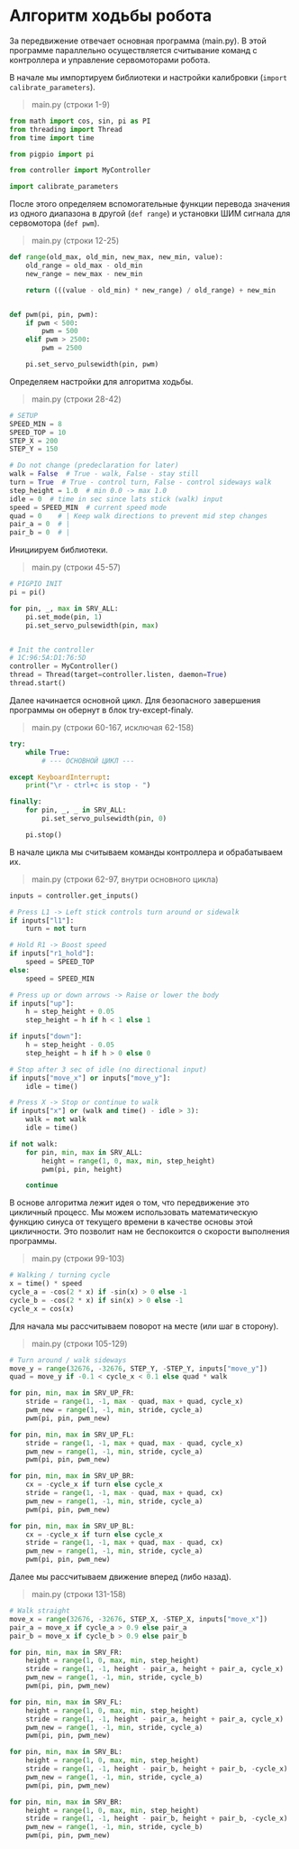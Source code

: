 # Алгоритм ходьбы робота

За передвижение отвечает основная программа (main.py). В этой программе параллельно осуществляется считывание команд с контроллера и управление сервомоторами робота.

В начале мы импортируем библиотеки и настройки калибровки (`import calibrate_parameters`).

> main.py (строки 1-9)

``` python
from math import cos, sin, pi as PI
from threading import Thread
from time import time

from pigpio import pi

from controller import MyController

import calibrate_parameters
```

После этого определяем вспомогательные функции перевода значения из одного диапазона в другой (`def range`) и установки ШИМ сигнала для сервомотора (`def pwm`).

> main.py (строки 12-25)

``` python
def range(old_max, old_min, new_max, new_min, value):
    old_range = old_max - old_min
    new_range = new_max - new_min

    return (((value - old_min) * new_range) / old_range) + new_min


def pwm(pi, pin, pwm):
    if pwm < 500:
        pwm = 500
    elif pwm > 2500:
        pwm = 2500

    pi.set_servo_pulsewidth(pin, pwm)
```

Определяем настройки для алгоритма ходьбы.

> main.py (строки 28-42)

``` python
# SETUP
SPEED_MIN = 8
SPEED_TOP = 10
STEP_X = 200
STEP_Y = 150

# Do not change (predeclaration for later)
walk = False  # True - walk, False - stay still
turn = True  # True - control turn, False - control sideways walk
step_height = 1.0  # min 0.0 -> max 1.0
idle = 0  # time in sec since lats stick (walk) input
speed = SPEED_MIN  # current speed mode
quad = 0    # | Keep walk directions to prevent mid step changes
pair_a = 0  # |
pair_b = 0  # |
```

Инициируем библиотеки.

> main.py (строки 45-57)

``` python
# PIGPIO INIT
pi = pi()

for pin, _, max in SRV_ALL:
    pi.set_mode(pin, 1)
    pi.set_servo_pulsewidth(pin, max)


# Init the controller
# 1C:96:5A:D1:76:5D
controller = MyController()
thread = Thread(target=controller.listen, daemon=True)
thread.start()
```

Далее начинается основной цикл. Для безопасного завершения программы он обернут в блок try-except-finaly.

> main.py (строки 60-167, исключая 62-158)

``` python
try:
    while True:
		# --- ОСНОВНОЙ ЦИКЛ ---

except KeyboardInterrupt:
    print("\r - ctrl+c is stop - ")

finally:
    for pin, _, _ in SRV_ALL:
        pi.set_servo_pulsewidth(pin, 0)

    pi.stop()
```

В начале цикла мы считываем команды контроллера и обрабатываем их.

> main.py (строки 62-97, внутри основного цикла)

``` python
inputs = controller.get_inputs()

# Press L1 -> Left stick controls turn around or sidewalk
if inputs["l1"]:
    turn = not turn

# Hold R1 -> Boost speed
if inputs["r1_hold"]:
    speed = SPEED_TOP
else:
    speed = SPEED_MIN

# Press up or down arrows -> Raise or lower the body
if inputs["up"]:
    h = step_height + 0.05
    step_height = h if h < 1 else 1

if inputs["down"]:
    h = step_height - 0.05
    step_height = h if h > 0 else 0

# Stop after 3 sec of idle (no directional input)
if inputs["move_x"] or inputs["move_y"]:
    idle = time()

# Press X -> Stop or continue to walk
if inputs["x"] or (walk and time() - idle > 3):
    walk = not walk
    idle = time()

if not walk:
    for pin, min, max in SRV_ALL:
        height = range(1, 0, max, min, step_height)
        pwm(pi, pin, height)

    continue
```

В основе алгоритма лежит идея о том, что передвижение это цикличный процесс. Мы можем использовать математическую функцию синуса от текущего времени в качестве основы этой цикличности. Это позволит нам не беспокоится о скорости выполнения программы. 

> main.py (строки 99-103)

``` python
# Walking / turning cycle
x = time() * speed
cycle_a = -cos(2 * x) if -sin(x) > 0 else -1
cycle_b = -cos(2 * x) if sin(x) > 0 else -1
cycle_x = cos(x)
```

Для начала мы рассчитываем поворот на месте (или шаг в сторону).

> main.py (строки 105-129)

``` python
# Turn around / walk sideways
move_y = range(32676, -32676, STEP_Y, -STEP_Y, inputs["move_y"])
quad = move_y if -0.1 < cycle_x < 0.1 else quad * walk

for pin, min, max in SRV_UP_FR:
    stride = range(1, -1, max - quad, max + quad, cycle_x)
    pwm_new = range(1, -1, min, stride, cycle_a)
    pwm(pi, pin, pwm_new)

for pin, min, max in SRV_UP_FL:
    stride = range(1, -1, max + quad, max - quad, cycle_x)
    pwm_new = range(1, -1, min, stride, cycle_a)
    pwm(pi, pin, pwm_new)

for pin, min, max in SRV_UP_BR:
    cx = -cycle_x if turn else cycle_x
    stride = range(1, -1, max - quad, max + quad, cx)
    pwm_new = range(1, -1, min, stride, cycle_a)
    pwm(pi, pin, pwm_new)

for pin, min, max in SRV_UP_BL:
    cx = -cycle_x if turn else cycle_x
    stride = range(1, -1, max + quad, max - quad, cx)
    pwm_new = range(1, -1, min, stride, cycle_a)
    pwm(pi, pin, pwm_new)
```

Далее мы рассчитываем движение вперед (либо назад).

> main.py (строки 131-158)

``` python
# Walk straight
move_x = range(32676, -32676, STEP_X, -STEP_X, inputs["move_x"])
pair_a = move_x if cycle_a > 0.9 else pair_a
pair_b = move_x if cycle_b > 0.9 else pair_b

for pin, min, max in SRV_FR:
    height = range(1, 0, max, min, step_height)
    stride = range(1, -1, height - pair_a, height + pair_a, cycle_x)
    pwm_new = range(1, -1, min, stride, cycle_b)
    pwm(pi, pin, pwm_new)

for pin, min, max in SRV_FL:
    height = range(1, 0, max, min, step_height)
    stride = range(1, -1, height - pair_a, height + pair_a, cycle_x)
    pwm_new = range(1, -1, min, stride, cycle_a)
    pwm(pi, pin, pwm_new)

for pin, min, max in SRV_BL:
    height = range(1, 0, max, min, step_height)
    stride = range(1, -1, height - pair_b, height + pair_b, -cycle_x)
    pwm_new = range(1, -1, min, stride, cycle_a)
    pwm(pi, pin, pwm_new)

for pin, min, max in SRV_BR:
    height = range(1, 0, max, min, step_height)
    stride = range(1, -1, height - pair_b, height + pair_b, -cycle_x)
    pwm_new = range(1, -1, min, stride, cycle_b)
    pwm(pi, pin, pwm_new)
```

